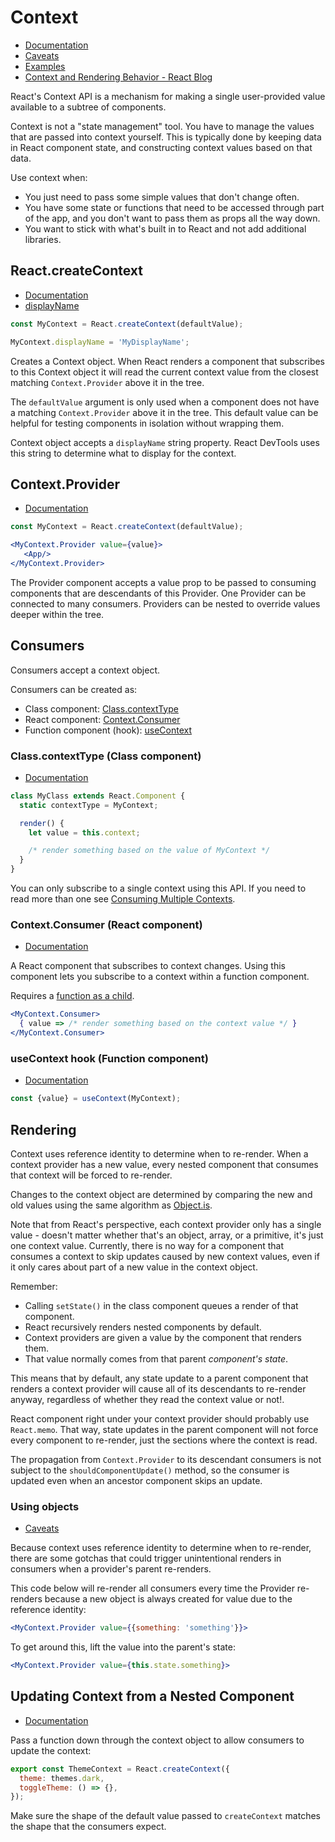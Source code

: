# Context

* [Documentation](https://reactjs.org/docs/context.html)
* [Caveats](https://reactjs.org/docs/context.html#caveats)
* [Examples](https://reactjs.org/docs/context.html#examples)
* [Context and Rendering Behavior - React
  Blog](https://blog.isquaredsoftware.com/2020/05/blogged-answers-a-mostly-complete-guide-to-react-rendering-behavior/#context-and-rendering-behavior)

React's Context API is a mechanism for making a single user-provided value available to a subtree of components. 

Context is not a "state management" tool. You have to manage the values that are passed into context yourself. This is
typically done by keeping data in React component state, and constructing context values based on that data.

Use context when:

* You just need to pass some simple values that don't change often.
* You have some state or functions that need to be accessed through part of the app, and you don't want to pass them as
  props all the way down.
* You want to stick with what's built in to React and not add additional libraries.

## React.createContext

* [Documentation](https://reactjs.org/docs/context.html#reactcreatecontext)
* [displayName](https://reactjs.org/docs/context.html#contextdisplayname)

```jsx
const MyContext = React.createContext(defaultValue);

MyContext.displayName = 'MyDisplayName';
```

Creates a Context object. When React renders a component that subscribes to this Context object it will read the current
context value from the closest matching `Context.Provider` above it in the tree.

The `defaultValue` argument is only used when a component does not have a matching `Context.Provider` above it in the
tree. This default value can be helpful for testing components in isolation without wrapping them.

Context object accepts a `displayName` string property. React DevTools uses this string to determine what to display for
the context.

## Context.Provider

* [Documentation](https://reactjs.org/docs/context.html#contextprovider)

```jsx
const MyContext = React.createContext(defaultValue);

<MyContext.Provider value={value}>
   <App/>
</MyContext.Provider>
```

The Provider component accepts a value prop to be passed to consuming components that are descendants of this Provider.
One Provider can be connected to many consumers. Providers can be nested to override values deeper within the tree.

## Consumers

Consumers accept a context object.

Consumers can be created as:

* Class component: [Class.contextType](https://reactjs.org/docs/context.html#classcontexttype)
* React component: [Context.Consumer](https://reactjs.org/docs/context.html#contextconsumer)
* Function component (hook): [useContext](https://reactjs.org/docs/hooks-reference.html#usecontext)

###  Class.contextType (Class component)

* [Documentation](https://reactjs.org/docs/context.html#classcontexttype)

```jsx
class MyClass extends React.Component {
  static contextType = MyContext;

  render() {
    let value = this.context;

    /* render something based on the value of MyContext */
  }
}
```

You can only subscribe to a single context using this API. If you need to read more than one see [Consuming Multiple
Contexts](https://reactjs.org/docs/context.html#consuming-multiple-contexts).

### Context.Consumer (React component)

* [Documentation](https://reactjs.org/docs/context.html#contextconsumer)

A React component that subscribes to context changes. Using this component lets you subscribe to a context within a
function component.

Requires a [function as a child](https://reactjs.org/docs/render-props.html#using-props-other-than-render). 

```jsx
<MyContext.Consumer>
  { value => /* render something based on the context value */ }
</MyContext.Consumer>
```

### useContext hook (Function component)

* [Documentation](https://reactjs.org/docs/hooks-reference.html#usecontext)

```jsx
const {value} = useContext(MyContext);
```

## Rendering

Context uses reference identity to determine when to re-render. When a context provider has a new value, every nested
component that consumes that context will be forced to re-render.

Changes to the context object are determined by comparing the new and old values using the same algorithm as [Object.is](https://developer.mozilla.org/en-US/docs/Web/JavaScript/Reference/Global_Objects/Object/is#Description).

Note that from React's perspective, each context provider only has a single value - doesn't matter whether that's an
object, array, or a primitive, it's just one context value. Currently, there is no way for a component that consumes a
context to skip updates caused by new context values, even if it only cares about part of a new value in the context
object.

Remember:

* Calling `setState()` in the class component queues a render of that component.
* React recursively renders nested components by default.
* Context providers are given a value by the component that renders them.
* That value normally comes from that parent *component's state*.

This means that by default, any state update to a parent component that renders a context provider will cause all of
its descendants to re-render anyway, regardless of whether they read the context value or not!.

React component right under your context provider should probably use `React.memo`. That way, state updates in the
parent component will not force every component to re-render, just the sections where the context is read. 

The propagation from `Context.Provider` to its descendant consumers is not subject to the `shouldComponentUpdate()`
method, so the consumer is updated even when an ancestor component skips an update. 

### Using objects

* [Caveats](https://reactjs.org/docs/context.html#caveats)

Because context uses reference identity to determine when to re-render, there are some gotchas that could trigger
unintentional renders in consumers when a provider's parent re-renders.

This code below will re-render all consumers every time the Provider re-renders because a new object is always created
for value due to the reference identity:

```jsx
<MyContext.Provider value={{something: 'something'}}>
```

To get around this, lift the value into the parent's state:

```jsx
<MyContext.Provider value={this.state.something}>
```

## Updating Context from a Nested Component

* [Documentation](https://reactjs.org/docs/context.html#updating-context-from-a-nested-component)

Pass a function down through the context object to allow consumers to update the context:

```jsx
export const ThemeContext = React.createContext({
  theme: themes.dark,
  toggleTheme: () => {},
});
```

Make sure the shape of the default value passed to `createContext` matches the shape that the consumers expect.

